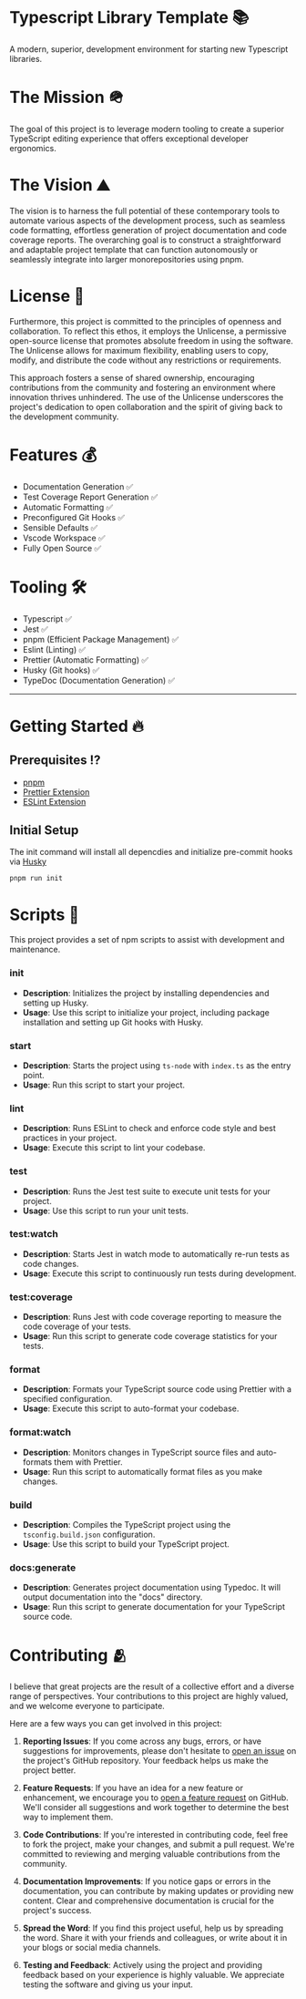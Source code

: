 # Typescript Library Template 📚

A modern, superior, development environment for starting new Typescript libraries.

# The Mission 🪖

The goal of this project is to leverage modern tooling to create a superior TypeScript editing experience that offers exceptional developer ergonomics.

# The Vision ⛰️

The vision is to harness the full potential of these contemporary tools to automate various aspects of the development process, such as seamless code formatting, effortless generation of project documentation and code coverage reports. The overarching goal is to construct a straightforward and adaptable project template that can function autonomously or seamlessly integrate into larger monorepositories using pnpm.

# License 👔

Furthermore, this project is committed to the principles of openness and collaboration. To reflect this ethos, it employs the Unlicense, a permissive open-source license that promotes absolute freedom in using the software. The Unlicense allows for maximum flexibility, enabling users to copy, modify, and distribute the code without any restrictions or requirements.

This approach fosters a sense of shared ownership, encouraging contributions from the community and fostering an environment where innovation thrives unhindered. The use of the Unlicense underscores the project's dedication to open collaboration and the spirit of giving back to the development community.

# Features 💰
 - Documentation Generation ✅
 - Test Coverage Report Generation ✅
 - Automatic Formatting ✅
 - Preconfigured Git Hooks ✅
 - Sensible Defaults ✅
 - Vscode Workspace ✅
 - Fully Open Source ✅

# Tooling 🛠️
- Typescript ✅
- Jest ✅
- pnpm (Efficient Package Management) ✅
- Eslint (Linting) ✅
- Prettier (Automatic Formatting) ✅
- Husky (Git hooks) ✅
- TypeDoc (Documentation Generation) ✅
---

# Getting Started 🔥

## Prerequisites ⁉️
- [pnpm](https://pnpm.io)
- [Prettier Extension](https://marketplace.visualstudio.com/items?itemName=esbenp.prettier-vscode)
- [ESLint Extension](https://marketplace.visualstudio.com/items?itemName=dbaeumer.vscode-eslint)

## Initial Setup
The init command will install all depencdies and initialize pre-commit hooks via [Husky]('https://typicode.github.io/husky/)

```
pnpm run init
```

# Scripts 📜

This project provides a set of npm scripts to assist with development and maintenance.

### init

- **Description**: Initializes the project by installing dependencies and setting up Husky.
- **Usage**: Use this script to initialize your project, including package installation and setting up Git hooks with Husky.

### start

- **Description**: Starts the project using `ts-node` with `index.ts` as the entry point.
- **Usage**: Run this script to start your project.

### lint

- **Description**: Runs ESLint to check and enforce code style and best practices in your project.
- **Usage**: Execute this script to lint your codebase.

### test

- **Description**: Runs the Jest test suite to execute unit tests for your project.
- **Usage**: Use this script to run your unit tests.

### test:watch

- **Description**: Starts Jest in watch mode to automatically re-run tests as code changes.
- **Usage**: Execute this script to continuously run tests during development.

### test:coverage

- **Description**: Runs Jest with code coverage reporting to measure the code coverage of your tests.
- **Usage**: Run this script to generate code coverage statistics for your tests.

### format

- **Description**: Formats your TypeScript source code using Prettier with a specified configuration.
- **Usage**: Execute this script to auto-format your codebase.

### format:watch

- **Description**: Monitors changes in TypeScript source files and auto-formats them with Prettier.
- **Usage**: Run this script to automatically format files as you make changes.

### build

- **Description**: Compiles the TypeScript project using the `tsconfig.build.json` configuration.
- **Usage**: Use this script to build your TypeScript project.

### docs:generate

- **Description**: Generates project documentation using Typedoc. It will output documentation into the "docs" directory.
- **Usage**: Run this script to generate documentation for your TypeScript source code.

# Contributing 🫂

I believe that great projects are the result of a collective effort and a diverse range of perspectives. Your contributions to this project are highly valued, and we welcome everyone to participate.

Here are a few ways you can get involved in this project:

1. **Reporting Issues**: If you come across any bugs, errors, or have suggestions for improvements, please don't hesitate to [open an issue](https://github.com/minimallyexceptional/typescript-library-template/pulls) on the project's GitHub repository. Your feedback helps us make the project better.

2. **Feature Requests**: If you have an idea for a new feature or enhancement, we encourage you to [open a feature request](https://github.com/minimallyexceptional/typescript-library-template/issues/new) on GitHub. We'll consider all suggestions and work together to determine the best way to implement them.

3. **Code Contributions**: If you're interested in contributing code, feel free to fork the project, make your changes, and submit a pull request. We're committed to reviewing and merging valuable contributions from the community.

4. **Documentation Improvements**: If you notice gaps or errors in the documentation, you can contribute by making updates or providing new content. Clear and comprehensive documentation is crucial for the project's success.

5. **Spread the Word**: If you find this project useful, help us by spreading the word. Share it with your friends and colleagues, or write about it in your blogs or social media channels.

6. **Testing and Feedback**: Actively using the project and providing feedback based on your experience is highly valuable. We appreciate testing the software and giving us your input.
